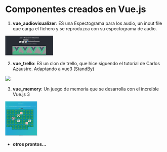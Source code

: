 # Componentes creados en Vue.js

1. **vue_audiovisualizer**: ES una Espectograma para los audio, un inout file que carga el fichero y se reproduzca con su espectograma de audio.  
<img src="./vue_audiovisulizer/public/vue_audiovisulizer.png" width="30%"> 

2. **vue_trello**: ES un clon de trello, que hice siguendo el tutorial de Carlos Azaustre. Adaptando a vue3 (StandBy)  
<img src="./vue_trello/public/favicon.ico" width="10%"> 

3. **vue_memory**: Un juego de memoria que se desarrolla con el increible Vue.js 3  
<img src="./vue_memory/public/vue_memory.png" width="20%" heigth="auto"> 


* **otros prontos...**
